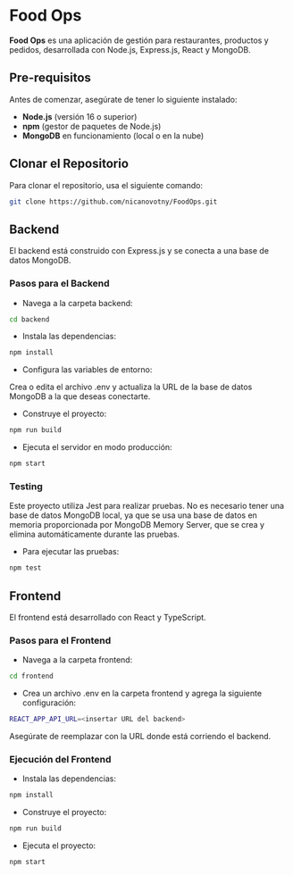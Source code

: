 
# Food Ops

**Food Ops** es una aplicación de gestión para restaurantes, productos y pedidos, desarrollada con Node.js, Express.js, React y MongoDB.

## Pre-requisitos

Antes de comenzar, asegúrate de tener lo siguiente instalado:

- **Node.js** (versión 16 o superior)
- **npm** (gestor de paquetes de Node.js)
- **MongoDB** en funcionamiento (local o en la nube)

## Clonar el Repositorio

Para clonar el repositorio, usa el siguiente comando:

```bash
git clone https://github.com/nicanovotny/FoodOps.git
```

## Backend
El backend está construido con Express.js y se conecta a una base de datos MongoDB.

### Pasos para el Backend

- Navega a la carpeta backend:

```bash
cd backend
```
- Instala las dependencias:

```bash
npm install
```
- Configura las variables de entorno:

Crea o edita el archivo .env y actualiza la URL de la base de datos MongoDB a la que deseas conectarte.

- Construye el proyecto:

```bash
npm run build
```
- Ejecuta el servidor en modo producción:

```bash
npm start
```
### Testing
Este proyecto utiliza Jest para realizar pruebas. No es necesario tener una base de datos MongoDB local, ya que se usa una base de datos en memoria proporcionada por MongoDB Memory Server, que se crea y elimina automáticamente durante las pruebas.
- Para ejecutar las pruebas:

```bash
npm test
```
## Frontend
El frontend está desarrollado con React y TypeScript.
### Pasos para el Frontend
- Navega a la carpeta frontend:
```bash
cd frontend
```
- Crea un archivo .env en la carpeta frontend y agrega la siguiente configuración:
```bash
REACT_APP_API_URL=<insertar URL del backend>
```
Asegúrate de reemplazar <insertar URL del backend> con la URL donde está corriendo el backend.
### Ejecución del Frontend
- Instala las dependencias:

```bash
npm install
```
- Construye el proyecto:

```bash
npm run build
```
- Ejecuta el proyecto:

```bash
npm start
```
